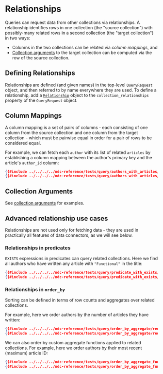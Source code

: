 # Relationships

Queries can request data from other collections via relationships. A relationship identifies rows in one collection (the "source collection") with possibly-many related rows in a second collection (the "target collection") in two ways:

- Columns in the two collections can be related via _column mappings_, and
- [Collection arguments](./arguments.md) to the target collection can be computed via the row of the source collection.

## Defining Relationships

Relationships are defined (and given names) in the top-level `QueryRequest` object, and then referred to by name everywhere they are used. To define a relationship, add a [`Relationship`](../../reference/types.md#relationship) object to the `collection_relationships` property of the `QueryRequest` object.

## Column Mappings

A column mapping is a set of pairs of columns - each consisting of one column from the source collection and one column from the target collection - which must be pairwise equal in order for a pair of rows to be considered equal.

For example, we can fetch each `author` with its list of related `articles` by establishing a column mapping between the author's primary key and the article's `author_id` column:

```json
{{#include ../../../../ndc-reference/tests/query/authors_with_articles/request.json:1 }}
{{#include ../../../../ndc-reference/tests/query/authors_with_articles/request.json:3: }}
```

## Collection Arguments

See [collection arguments](./arguments.md) for examples.

## Advanced relationship use cases

Relationships are not used only for fetching data - they are used in practically all features of data connectors, as we will see below.

### Relationships in predicates

`EXISTS` expressions in predicates can query related collections. Here we find all authors who have written any article with `"Functional"` in the title:

```json
{{#include ../../../../ndc-reference/tests/query/predicate_with_exists/request.json:1 }}
{{#include ../../../../ndc-reference/tests/query/predicate_with_exists/request.json:3: }}
```

### Relationships in `order_by`

Sorting can be defined in terms of row counts and aggregates over related collections.

For example, here we order authors by the number of articles they have written:

```json
{{#include ../../../../ndc-reference/tests/query/order_by_aggregate/request.json:1 }}
{{#include ../../../../ndc-reference/tests/query/order_by_aggregate/request.json:3: }}
```

We can also order by custom aggregate functions applied to related collections. For example, here we order authors by their most recent (maximum) article ID:

```json
{{#include ../../../../ndc-reference/tests/query/order_by_aggregate_function/request.json:1 }}
{{#include ../../../../ndc-reference/tests/query/order_by_aggregate_function/request.json:3: }}
```